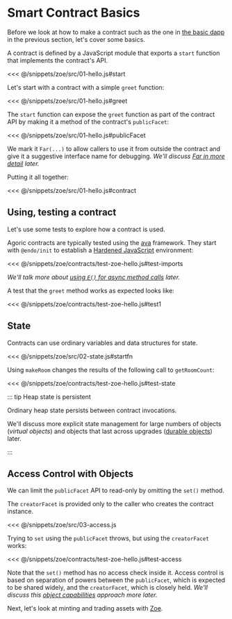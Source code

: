 # Smart Contract Basics

Before we look at how to make a contract such as the one in [the
basic dapp](./) in the previous section, let's cover some basics.

A contract is defined by a JavaScript module that exports a `start` function
that implements the contract's API.

<<< @/snippets/zoe/src/01-hello.js#start

Let's start with a contract with a simple `greet` function:

<<< @/snippets/zoe/src/01-hello.js#greet

The `start` function can expose the `greet` function
as part of the contract API by making it
a method of the contract's `publicFacet`:

<<< @/snippets/zoe/src/01-hello.js#publicFacet

We mark it `Far(...)` to allow callers to use it from outside the contract
and give it a suggestive interface name for debugging.
_We'll discuss [Far in more detail](../js-programming/far.md) later._

Putting it all together:

<<< @/snippets/zoe/src/01-hello.js#contract

## Using, testing a contract

Let's use some tests to explore how a contract is used.

Agoric contracts are typically tested
using the [ava](https://github.com/avajs/ava) framework.
They start with `@endo/init` to establish a [Hardened JavaScript](../js-programming/hardened-js.md) environment:

<<< @/snippets/zoe/contracts/test-zoe-hello.js#test-imports

_We'll talk more about [using `E()` for async method calls](../js-programming/eventual-send.md) later._

A test that the `greet` method works as expected looks like:

<<< @/snippets/zoe/contracts/test-zoe-hello.js#test1

## State

Contracts can use ordinary variables and data structures for state.

<<< @/snippets/zoe/src/02-state.js#startfn

Using `makeRoom` changes the results of the following call to `getRoomCount`:

<<< @/snippets/zoe/contracts/test-zoe-hello.js#test-state

::: tip Heap state is persistent

Ordinary heap state persists between contract invocations.

We'll discuss more explicit state management for
large numbers of objects (_virtual objects_) and
objects that last across upgrades ([durable objects](./contract-upgrade.md#durability)) later.

:::

## Access Control with Objects

We can limit the `publicFacet` API to read-only by omitting the `set()` method.

The `creatorFacet` is provided only to the caller who creates the contract instance.

<<< @/snippets/zoe/src/03-access.js

Trying to `set` using the `publicFacet` throws, but
using the `creatorFacet` works:

<<< @/snippets/zoe/contracts/test-zoe-hello.js#test-access

Note that the `set()` method has no access check inside it.
Access control is based on separation of powers between
the `publicFacet`, which is expected to be shared widely,
and the `creatorFacet`, which is closely held.
_We'll discuss this [object capabilities](../js-programming/hardened-js.md#object-capabilities-ocaps) approach more later._

Next, let's look at minting and trading assets with [Zoe](../zoe/).

